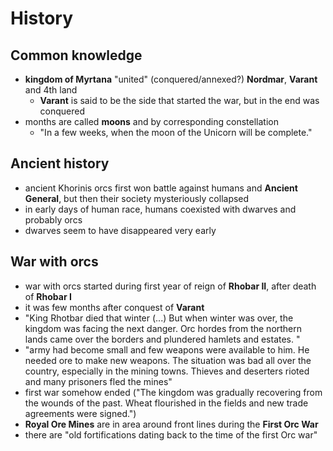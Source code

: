 # History

## Common knowledge
- __kingdom of Myrtana__ "united" (conquered/annexed?) __Nordmar__, __Varant__ and 4th land
  - __Varant__ is said to be the side that started the war, but in the end was conquered
- months are called __moons__ and by corresponding constellation
  - "In a few weeks, when the moon of the Unicorn will be complete."

## Ancient history
- ancient Khorinis orcs first won battle against humans and __Ancient General__, but then their society mysteriously collapsed
- in early days of human race, humans coexisted with dwarves and probably orcs
- dwarves seem to have disappeared very early

## War with orcs
- war with orcs started during first year of reign of __Rhobar II__, after death of __Rhobar I__
- it was few months after conquest of __Varant__
- "King Rhotbar died that winter (...) But when winter was over, the kingdom was facing the next danger. Orc hordes from the northern lands came over the borders and plundered hamlets and estates. "
- "army had become small and few weapons were available to him. He needed ore to make new weapons. The situation was bad all over the country, especially in the mining towns. Thieves and deserters rioted and many prisoners fled the mines"
- first war somehow ended ("The kingdom was gradually recovering from the wounds of the past. Wheat flourished in the fields and new trade agreements were signed.")
- __Royal Ore Mines__ are in area around front lines during the __First Orc War__
- there are "old fortifications dating back to the time of the first Orc war"
